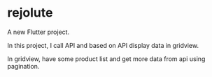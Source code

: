 # rejolute

A new Flutter project.

In this project, I call API and based on API display data in gridview.

In gridview, have some product list and get more data from api using pagination.
